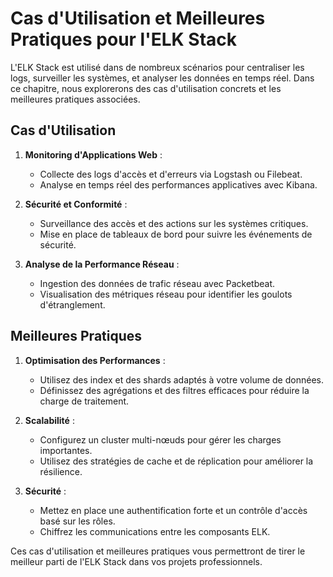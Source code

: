 # Cas d'Utilisation et Meilleures Pratiques pour l'ELK Stack

L'ELK Stack est utilisé dans de nombreux scénarios pour centraliser les logs, surveiller les systèmes, et analyser les données en temps réel. Dans ce chapitre, nous explorerons des cas d'utilisation concrets et les meilleures pratiques associées.

## Cas d'Utilisation

1. **Monitoring d'Applications Web** :
   - Collecte des logs d'accès et d'erreurs via Logstash ou Filebeat.
   - Analyse en temps réel des performances applicatives avec Kibana.

2. **Sécurité et Conformité** :
   - Surveillance des accès et des actions sur les systèmes critiques.
   - Mise en place de tableaux de bord pour suivre les événements de sécurité.

3. **Analyse de la Performance Réseau** :
   - Ingestion des données de trafic réseau avec Packetbeat.
   - Visualisation des métriques réseau pour identifier les goulots d'étranglement.

## Meilleures Pratiques

1. **Optimisation des Performances** :
   - Utilisez des index et des shards adaptés à votre volume de données.
   - Définissez des agrégations et des filtres efficaces pour réduire la charge de traitement.

2. **Scalabilité** :
   - Configurez un cluster multi-nœuds pour gérer les charges importantes.
   - Utilisez des stratégies de cache et de réplication pour améliorer la résilience.

3. **Sécurité** :
   - Mettez en place une authentification forte et un contrôle d'accès basé sur les rôles.
   - Chiffrez les communications entre les composants ELK.

Ces cas d'utilisation et meilleures pratiques vous permettront de tirer le meilleur parti de l'ELK Stack dans vos projets professionnels.
